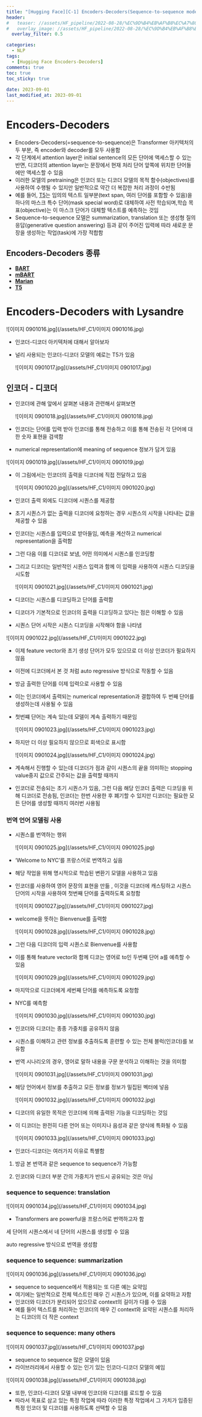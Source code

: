 ```yaml
---
title: "[Hugging Face][C-1] Encoders-Decoders(Sequence-to-sequence models)"
header:
#   teaser: //assets/HF_pipeline/2022-08-28/%EC%9D%B4%EB%AF%B8%EC%A7%80_0827020.jpg
#   overlay_image: //assets/HF_pipeline/2022-08-28/%EC%9D%B4%EB%AF%B8%EC%A7%80_0827020.jpg
  overlay_filter: 0.5

categories:
  - NLP
tags:
  - [Hugging Face Encoders-Decoders]
comments: true
toc: true
toc_sticky: true
 
date: 2023-09-01
last_modified_at: 2023-09-01
---
```



# Encoders-Decoders

- Encoders-Decoders(=sequence-to-sequence)은 Transformer 아키텍처의 두 부분, 즉 encoder와 decoder를 모두 사용함
- 각 단계에서 attention layer은 initial sentence의 모든 단어에 액세스할 수 있는 
반면, 디코더의 attention layer는 문장에서 현재 처리 단어 앞쪽에 위치한 단어들에만 액세스할 수 있음
- 이러한 모델의 pretraining은 인코더 또는 디코더 모델의 목적 함수(objectives)를 사용하여 수행될 수 있지만 일반적으로 약간 더 복잡한 처리 과정이 수반됨
- 예를 들어, [T5](https://huggingface.co/t5-base)는 임의의 텍스트 일부분(text span, 여러 단어를 포함할 수 있음)을 하나의 마스크 특수 단어(mask special word)로 대체하여 사전 학습되며,학습 목표(objective)는 이 마스크 단어가 대체할 텍스트를 예측하는 것임
- Sequence-to-sequence 모델은 summarization, translation 또는 생성형 질의응답(generative question answering) 등과 같이 주어진 입력에 따라 새로운 문장을 생성하는 작업(task)에 가장 적합함

## Encoders-Decoders 종류

- **[BART](https://huggingface.co/transformers/model_doc/bart.html)**
- **[mBART](https://huggingface.co/transformers/model_doc/mbart.html)**
- **[Marian](https://huggingface.co/transformers/model_doc/marian.html)**
- **[T5](https://huggingface.co/transformers/model_doc/t5.html)**

# Encoders-Decoders with Lysandre

![이미지 0901016.jpg](/assets/HF_C1/이미지 0901016.jpg)

- 인코더-디코더 아키텍처에 대해서 알아보자
- 널리 사용되는 인코더-디코더 모델의 예로는 T5가 있음
    
    ![이미지 0901017.jpg](/assets/HF_C1/이미지 0901017.jpg)
    

## 인코더 - 디코더

- 인코더에 관해 앞에서 살펴본 내용과 관련해서 살펴보면
    
    ![이미지 0901018.jpg](/assets/HF_C1/이미지 0901018.jpg)
    
- 인코더는 단어를 입력 받아 인코더를 통해 전송하고 이를 통해 전송된 각 단어에 대한 숫자 표현을 검색함
- numerical representation에 meaning of sequence 정보가 담겨 있음

![이미지 0901019.jpg](/assets/HF_C1/이미지 0901019.jpg)

- 이 그림에서는 인코더의 출력을 디코더에 직접 전달하고 있음
    
    ![이미지 0901020.jpg](/assets/HF_C1/이미지 0901020.jpg)
    
- 인코더 출력 외에도 디코더에 시퀀스를 제공함
- 초기 시퀀스가 없는 출력을 디코더에 요청하는 경우 시퀀스의 시작을 나타내는 값을 제공할 수 있음
- 인코더는 시퀀스를 입력으로 받아들임, 예측을 계산하고 numerical representation을 출력함
- 그런 다음 이를 디코더로 보냄, 어떤 의미에서 시퀀스를 인코딩함
- 그리고 디코더는 일반적인 시퀀스 입력과 함께 이 입력을 사용하여 시퀀스 디코딩을 시도함
    
    ![이미지 0901021.jpg](/assets/HF_C1/이미지 0901021.jpg)
    
- 디코더는 시퀀스를 디코딩하고 단어를 출력함
- 디코더가 기본적으로 인코더의 출력을 디코딩하고 있다는 점은 이해할 수 있음
- 시퀀스 단어 시작은 시퀀스 디코딩을 시작해야 함을 나타냄

![이미지 0901022.jpg](/assets/HF_C1/이미지 0901022.jpg)

- 이제 feature vector와 초기 생성 단어가 모두 있으므로 더 이상 인코더가 필요하지 않음
- 이전에 디코더에서 본 것 처럼 auto regressive 방식으로 작동할 수 있음
- 방금 출력한 단어를 이제 입력으로 사용할 수 있음
- 이는 인코더에서 출력되는 numerical representation과 결합하여 두 번째 단어를 생성하는데 사용될 수 있음
- 첫번쨰 단어는 계속 있는데 모델이 계속 출력하기 때문임
    
    ![이미지 0901023.jpg](/assets/HF_C1/이미지 0901023.jpg)
    
- 하지만 더 이상 필요하지 않으므로 회색으로 표시함
    
    ![이미지 0901024.jpg](/assets/HF_C1/이미지 0901024.jpg)
    
- 계속해서 진행할 수 있는데 디코더가 점과 같이 시퀀스의 끝을 의미하는 stopping value중지 값으로 간주되는 값을 출력할 때까지
- 인코더로 전송되는 초기 시퀀스가 있음, 그런 다음 해당 인코더 출력은 디코딩을 위해 디코더로 전송됨, 인코더는 한번 사용한 후 폐기할 수 있지만 디코더는 필요한 모든 단어를 생성할 때까지 여러번 사용됨

### 번역 언어 모델링 사용

- 시퀀스를 번역하는 행위
    
    ![이미지 0901025.jpg](/assets/HF_C1/이미지 0901025.jpg)
    
- ‘Welcome to NYC’를 프랑스어로 번역하고 싶음
- 해당 작업을 위해 명시적으로 학습된 변환기 모델을 사용하고 있음
- 인코더를 사용하여 영어 문장의 표현을 만듦 , 이것을 디코더에 캐스팅하고 시퀀스 단어의 시작을 사용하여 첫번째 단어를 출력하도록 요청함
    
    ![이미지 0901027.jpg](/assets/HF_C1/이미지 0901027.jpg)
    
- welcome을 뜻하는 Bienvenue를 출력함
    
    ![이미지 0901028.jpg](/assets/HF_C1/이미지 0901028.jpg)
    
- 그런 다음 디코더의 입력 시퀀스로 Bienvenue를 사용함
- 이를 통해 feature vector와 함께 디코는 영어로 to인 두번째 단어 a를 예측할 수 있음
    
    ![이미지 0901029.jpg](/assets/HF_C1/이미지 0901029.jpg)
    
- 마지막으로 디코더에게 세번째 단어를 예측하도록 요청함
- NYC를 예측함
    
    ![이미지 0901030.jpg](/assets/HF_C1/이미지 0901030.jpg)
    
- 인코더와 디코더는 종종 가중치를 공유하지 않음
- 시퀀스를 이해하고 관련 정보를 추출하도록 훈련할 수 있는 전체 블럭(인코더)를 보유함
- 번역 시나리오의 경우, 영어로 말하 내용을 구문 분석하고 이해하는 것을 의미함
    
    ![이미지 0901031.jpg](/assets/HF_C1/이미지 0901031.jpg)
    
- 해당 언어에서 정보를 추출하고 모든 정보를 정보가 밀집된 벡터에 넣음
    
    ![이미지 0901032.jpg](/assets/HF_C1/이미지 0901032.jpg)
    
- 디코더의 유일한 목적은 인코더에 의해 출력된 기능을 디코딩하는 것임
- 이 디코더는 완전히 다른 언어 또는 이미지나 음성과 같은 양식에 특화될 수 있음
    
    ![이미지 0901033.jpg](/assets/HF_C1/이미지 0901033.jpg)
    
- 인코더-디코더는 여러가지 이유로 특별함

1) 방금 본 번역과 같은 sequence to sequence가 가능함

2) 인코더와 디코더 부분 간의 가중치가 반드시 공유되는 것은 아님

### sequence to sequence: translation

![이미지 0901034.jpg](/assets/HF_C1/이미지 0901034.jpg)

- Transformers are powerful을 프랑스어로 번역하고자 함

세 단어의 시퀀스에서 네 단어의 시퀀스를 생성할 수 있음

auto regressive 방식으로 번역을 생성함

### sequence to sequence: summarization

![이미지 0901036.jpg](/assets/HF_C1/이미지 0901036.jpg)

- sequence to sequence에서 적용되는 또 다른 예는 요약임
- 여기에는 일반적으로 전체 텍스트인 매우 긴 시퀀스가 있으며, 이를 요약하고 자함
- 인코더와 디코더가 분리되어 있으므로 context의 길이가 다를 수 있음
- 예를 들어 텍스트를 처리하는 인코더의 매우 긴 context와 요약된 시퀀스를 처리하는 디코더의 더 작은 context

### sequence to sequence: many others

![이미지 0901037.jpg](/assets/HF_C1/이미지 0901037.jpg)

- sequence to sequence 많은 모델이 있음
- 라이브러리에서 사용할 수 있는 인기 있는 인코더-디코더 모델의 예임

![이미지 0901038.jpg](/assets/HF_C1/이미지 0901038.jpg)

- 또한, 인코더-디코더 모델 내부에 인코더와 디코더를 로드할 수 있음
- 따라서 목표로 삼고 있는 특정 작업에 따라 이러한 특정 작업에서 그 가치가 입증된 특정 인코더 및 디코더를 사용하도록 선택할 수 있음